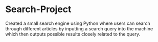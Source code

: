 # Search-Project
Created a small search engine using Python where users can search through different articles by inputting a search query into the machine which then outputs possible results closely related to the query. 
